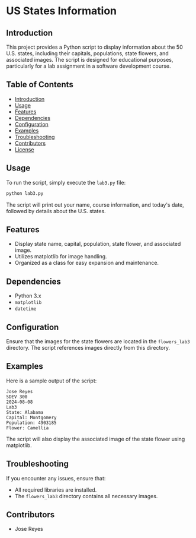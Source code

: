

# US States Information

## Introduction

This project provides a Python script to display information about the 50 U.S. states, including their capitals, populations, state flowers, and associated images. The script is designed for educational purposes, particularly for a lab assignment in a software development course.

## Table of Contents

- [Introduction](#introduction)
- [Usage](#usage)
- [Features](#features)
- [Dependencies](#dependencies)
- [Configuration](#configuration)
- [Examples](#examples)
- [Troubleshooting](#troubleshooting)
- [Contributors](#contributors)
- [License](#license)


## Usage

To run the script, simply execute the `lab3.py` file:
```sh
python lab3.py
```

The script will print out your name, course information, and today's date, followed by details about the U.S. states.

## Features

- Display state name, capital, population, state flower, and associated image.
- Utilizes matplotlib for image handling.
- Organized as a class for easy expansion and maintenance.

## Dependencies

- Python 3.x
- `matplotlib`
- `datetime`

## Configuration

Ensure that the images for the state flowers are located in the `flowers_lab3` directory. The script references images directly from this directory.

## Examples

Here is a sample output of the script:

```
Jose Reyes
SDEV 300
2024-08-08
Lab3
State: Alabama
Capital: Montgomery
Population: 4903185
Flower: Camellia
```

The script will also display the associated image of the state flower using matplotlib.

## Troubleshooting

If you encounter any issues, ensure that:
- All required libraries are installed.
- The `flowers_lab3` directory contains all necessary images.

## Contributors

- Jose Reyes

